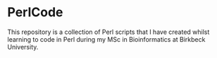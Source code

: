 # PerlCode
 
This repository is a collection of Perl scripts that I have created whilst learning to code in Perl during my MSc in Bioinformatics at Birkbeck University. 
